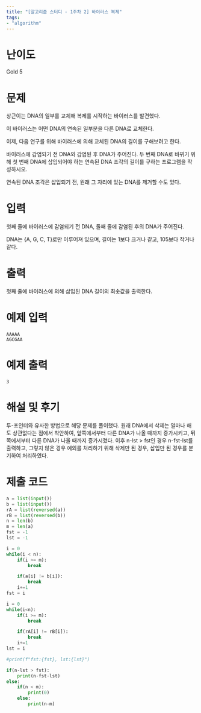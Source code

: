 ```yaml
---
title: "[알고리즘 스터디 - 1주차 2] 바이러스 복제"
tags:
- "algorithm"
---
```


# 난이도
Gold 5

# 문제
상근이는 DNA의 일부를 교체해 복제를 시작하는 바이러스를 발견했다.

이 바이러스는 어떤 DNA의 연속된 일부분을 다른 DNA로 교체한다.

이제, 다음 연구를 위해 바이러스에 의해 교체된 DNA의 길이를 구해보려고 한다.

바이러스에 감염되기 전 DNA와 감염된 후 DNA가 주어진다. 두 번째 DNA로 바뀌기 위해 첫 번째 DNA에 삽입되어야 하는 연속된 DNA 조각의 길이를 구하는 프로그램을 작성하시오.

연속된 DNA 조각은 삽입되기 전, 원래 그 자리에 있는 DNA를 제거할 수도 있다.

# 입력
첫째 줄에 바이러스에 감염되기 전 DNA, 둘째 줄에 감염된 후의 DNA가 주어진다.

DNA는 {A, G, C, T}로만 이루어져 있으며, 길이는 1보다 크거나 같고, 105보다 작거나 같다.

# 출력
첫째 줄에 바이러스에 의해 삽입된 DNA 길이의 최솟값을 출력한다.

# 예제 입력
```
AAAAA
AGCGAA
```

# 예제 출력
```
3
```

# 해설 및 후기
투-포인터와 유사한 방법으로 해당 문제를 풀이했다. 원래 DNA에서 삭제는 얼마나 해도 상관없다는 점에서 착안하여, 앞쪽에서부터 다른 DNA가 나올 때까지 증가시키고, 뒤쪽에서부터 다른 DNA가 나올 때까지 증가시켰다. 이후 n-lst > fst인 경우 n-fst-lst를 출력하고, 그렇지 않은 경우 예외를 처리하기 위해 삭제만 된 경우, 삽입만 된 경우를 분기하여 처리하였다.

# 제출 코드
```py
a = list(input())
b = list(input())
rA = list(reversed(a))
rB = list(reversed(b))
n = len(b)
m = len(a)
fst = -1
lst = -1

i = 0
while(i < n):
    if(i >= m):
        break

    if(a[i] != b[i]):
        break
    i+=1
fst = i

i = 0
while(i<n):
    if(i >= m):
        break

    if(rA[i] != rB[i]):
        break
    i+=1
lst = i

#print(f"fst:{fst}, lst:{lst}")

if(n-lst > fst):
    print(n-fst-lst)
else:
    if(n < m):
        print(0)
    else:
        print(n-m)
```
